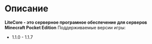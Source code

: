 # Описание
__LiteCore - это серверное програмное обеспечение для серверов Minecraft Pocket Edition__
Поддерживаемые версии игры:
 - 1.1.0 - 1.1.7
